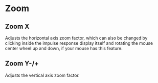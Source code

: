 # Zoom

## Zoom X
Adjusts the horizontal axis zoom factor, which can also be changed by clicking inside the impulse response display itself and rotating the mouse center wheel up and down, if your mouse has this feature.

## Zoom Y-/+
Adjusts the vertical axis zoom factor.


